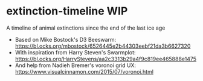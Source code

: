 # extinction-timeline WIP

A timeline of animal extinctions since the end of the last ice age

+ Based on Mike Bostock's D3 Beeswarm: https://bl.ocks.org/mbostock/6526445e2b44303eebf21da3b6627320
+ With inspiration from Harry Steven's Swarmplot: https://bl.ocks.org/HarryStevens/aa2c3313b29a4f9c819ee465888e1475
+ And help from Nadieh Bremer's voronoi grid UX: https://www.visualcinnamon.com/2015/07/voronoi.html
